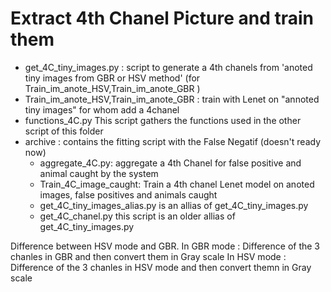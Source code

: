 # Extract 4th Chanel Picture and train them

- get_4C_tiny_images.py : script to generate a 4th chanels from 'anoted tiny images from GBR or HSV method' (for Train_im_anote_HSV,Train_im_anote_GBR )
- Train_im_anote_HSV,Train_im_anote_GBR : train with Lenet on "annoted tiny images" for whom add a 4chanel
- functions_4C.py This script gathers the functions used in the other script of this folder
- archive : contains the fitting script with the False Negatif (doesn't ready now)
    - aggregate_4C.py: aggregate a 4th Chanel for false positive and animal caught by the system
    - Train_4C_image_caught: Train a 4th chanel Lenet model on anoted images, false positives and animals caught
    - get_4C_tiny_images_alias.py is an allias of get_4C_tiny_images.py
    - get_4C_chanel.py this script is an  older allias of get_4C_tiny_images.py


Difference between HSV mode and GBR.
In GBR mode : Difference of the 3 chanles in GBR and then convert them in Gray scale
In HSV mode : Difference of the 3 chanles in HSV mode and then convert themn in Gray scale